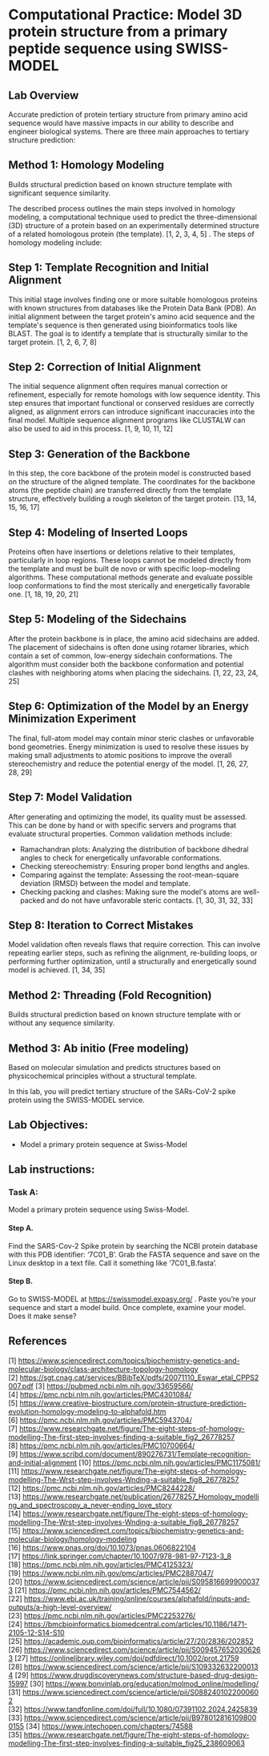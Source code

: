 # Computational Practice: Model 3D protein structure from a primary peptide sequence using SWISS-MODEL

##  Lab Overview
Accurate prediction of protein tertiary structure from primary amino acid sequence would have massive impacts in our ability to describe and engineer biological systems.  There are three main approaches to tertiary structure prediction:

## Method 1: Homology Modeling
Builds structural prediction based on known structure template with significant sequence similarity.

The described process outlines the main steps involved in homology modeling, a computational technique used to predict the three-dimensional (3D) structure of a protein based on an experimentally determined structure of a related homologous protein (the template). [1, 2, 3, 4, 5] . The steps of homology modeling include:

## Step 1: Template Recognition and Initial Alignment
This initial stage involves finding one or more suitable homologous proteins with known structures from databases like the Protein Data Bank (PDB). An initial alignment between the target protein's amino acid sequence and the template's sequence is then generated using bioinformatics tools like BLAST. The goal is to identify a template that is structurally similar to the target protein. [1, 2, 6, 7, 8]  
## Step 2: Correction of Initial Alignment
The initial sequence alignment often requires manual correction or refinement, especially for remote homologs with low sequence identity. This step ensures that important functional or conserved residues are correctly aligned, as alignment errors can introduce significant inaccuracies into the final model. Multiple sequence alignment programs like CLUSTALW can also be used to aid in this process. [1, 9, 10, 11, 12]  
## Step 3: Generation of the Backbone
In this step, the core backbone of the protein model is constructed based on the structure of the aligned template. The coordinates for the backbone atoms (the peptide chain) are transferred directly from the template structure, effectively building a rough skeleton of the target protein. [13, 14, 15, 16, 17]  
## Step 4: Modeling of Inserted Loops
Proteins often have insertions or deletions relative to their templates, particularly in loop regions. These loops cannot be modeled directly from the template and must be built de novo or with specific loop-modeling algorithms. These computational methods generate and evaluate possible loop conformations to find the most sterically and energetically favorable one. [1, 18, 19, 20, 21]  
## Step 5: Modeling of the Sidechains
After the protein backbone is in place, the amino acid sidechains are added. The placement of sidechains is often done using rotamer libraries, which contain a set of common, low-energy sidechain conformations. The algorithm must consider both the backbone conformation and potential clashes with neighboring atoms when placing the sidechains. [1, 22, 23, 24, 25]  
## Step 6: Optimization of the Model by an Energy Minimization Experiment
The final, full-atom model may contain minor steric clashes or unfavorable bond geometries. Energy minimization is used to resolve these issues by making small adjustments to atomic positions to improve the overall stereochemistry and reduce the potential energy of the model. [1, 26, 27, 28, 29]  
## Step 7: Model Validation
After generating and optimizing the model, its quality must be assessed. This can be done by hand or with specific servers and programs that evaluate structural properties. Common validation methods include: 

- Ramachandran plots: Analyzing the distribution of backbone dihedral angles to check for energetically unfavorable conformations. 
- Checking stereochemistry: Ensuring proper bond lengths and angles. 
- Comparing against the template: Assessing the root-mean-square deviation (RMSD) between the model and template. 
- Checking packing and clashes: Making sure the model's atoms are well-packed and do not have unfavorable steric contacts. [1, 30, 31, 32, 33]  

## Step 8: Iteration to Correct Mistakes
Model validation often reveals flaws that require correction. This can involve repeating earlier steps, such as refining the alignment, re-building loops, or performing further optimization, until a structurally and energetically sound model is achieved. [1, 34, 35]  

## Method 2: Threading (Fold Recognition)
Builds structural prediction based on known structure template with or without any sequence similarity.

## Method 3: Ab initio (Free modeling)
Based on molecular simulation and predicts structures based on physicochemical principles without a structural template.

In this lab, you will predict tertiary structure of the SARs-CoV-2 spike protein using the SWISS-MODEL service.

##  Lab Objectives:
- Model a primary protein sequence at Swiss-Model

## Lab instructions:

###  Task A: 
Model a primary protein sequence using Swiss-Model.
#### Step A. 
Find the SARS-Cov-2 Spike protein by searching the NCBI protein database with this PDB identifier: ‘7C01_B’.  Grab the FASTA sequence and save on the Linux desktop in a text file.  Call it something like ‘7C01_B.fasta’.
#### Step B. 
Go to SWISS-MODEL at  https://swissmodel.expasy.org/ . Paste you’re your sequence and start a model build.  Once complete, examine your model. Does it make sense?  

## References
[1] https://www.sciencedirect.com/topics/biochemistry-genetics-and-molecular-biology/class-architecture-topology-homology
[2] https://sgt.cnag.cat/services/BBibTeX/pdfs/20071110_Eswar_etal_CPPS2007.pdf
[3] https://pubmed.ncbi.nlm.nih.gov/33659566/
[4] https://pmc.ncbi.nlm.nih.gov/articles/PMC4301084/
[5] https://www.creative-biostructure.com/protein-structure-prediction-evolution-homology-modeling-to-alphafold.htm
[6] https://pmc.ncbi.nlm.nih.gov/articles/PMC5943704/
[7] https://www.researchgate.net/figure/The-eight-steps-of-homology-modelling-The-first-step-involves-finding-a-suitable_fig2_26778257
[8] https://pmc.ncbi.nlm.nih.gov/articles/PMC10700664/
[9] https://www.scribd.com/document/890276731/Template-recognition-and-initial-alignment
[10] https://pmc.ncbi.nlm.nih.gov/articles/PMC1175081/
[11] https://www.researchgate.net/figure/The-eight-steps-of-homology-modelling-The-Wrst-step-involves-Wnding-a-suitable_fig8_26778257
[12] https://pmc.ncbi.nlm.nih.gov/articles/PMC8244228/
[13] https://www.researchgate.net/publication/26778257_Homology_modelling_and_spectroscopy_a_never-ending_love_story
[14] https://www.researchgate.net/figure/The-eight-steps-of-homology-modelling-The-Wrst-step-involves-Wnding-a-suitable_fig8_26778257
[15] https://www.sciencedirect.com/topics/biochemistry-genetics-and-molecular-biology/homology-modeling
[16] https://www.pnas.org/doi/10.1073/pnas.0606822104
[17] https://link.springer.com/chapter/10.1007/978-981-97-7123-3_8
[18] https://pmc.ncbi.nlm.nih.gov/articles/PMC4125323/
[19] https://www.ncbi.nlm.nih.gov/pmc/articles/PMC2887047/
[20] https://www.sciencedirect.com/science/article/pii/S0958166999000373
[21] https://pmc.ncbi.nlm.nih.gov/articles/PMC7544562/
[22] https://www.ebi.ac.uk/training/online/courses/alphafold/inputs-and-outputs/a-high-level-overview/
[23] https://pmc.ncbi.nlm.nih.gov/articles/PMC2253276/
[24] https://bmcbioinformatics.biomedcentral.com/articles/10.1186/1471-2105-12-S14-S10
[25] https://academic.oup.com/bioinformatics/article/27/20/2836/202852
[26] https://www.sciencedirect.com/science/article/pii/S0094576520306263
[27] https://onlinelibrary.wiley.com/doi/pdfdirect/10.1002/prot.21759
[28] https://www.sciencedirect.com/science/article/pii/S1093326322000134
[29] https://www.drugdiscoverynews.com/structure-based-drug-design-15997
[30] https://www.bonvinlab.org/education/molmod_online/modelling/
[31] https://www.sciencedirect.com/science/article/pii/S0882401022000602
[32] https://www.tandfonline.com/doi/full/10.1080/07391102.2024.2425839
[33] https://www.sciencedirect.com/science/article/pii/B9780128161098000155
[34] https://www.intechopen.com/chapters/74588
[35] https://www.researchgate.net/figure/The-eight-steps-of-homology-modelling-The-first-step-involves-finding-a-suitable_fig25_238609063
